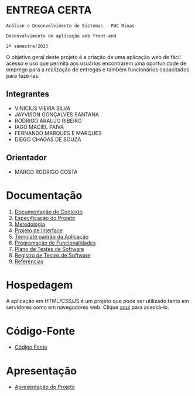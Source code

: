 # ENTREGA CERTA

`Análise e Desenvolvimento de Sistemas - PUC Minas`

`Desenvolvimento de aplicação web front-end`

`2º semestre/2023`

O objetivo geral deste projeto é a criação de uma aplicação web de fácil acesso e uso que permita aos usuários encontrarem uma oportunidade de emprego para a realização de entregas e também funcionários capacitados para faze-las.  

## Integrantes

* VINICIUS VIEIRA SILVA
* JAYVISON GONÇALVES SANTANA
* RODRIGO ARAUJO RIBEIRO
* IAGO MACIEL PAIVA
* FERNANDO MARQUES E MARQUES
* DIEGO CHAGAS DE SOUZA

## Orientador

* MARCO RODRIGO COSTA

# Documentação

<ol>
<li><a href="documentos/01-Documentação de Contexto.md"> Documentação de Contexto</a></li>
<li><a href="documentos/02-Especificação do Projeto.md"> Especificação do Projeto</a></li>
<li><a href="documentos/03-Metodologia.md"> Metodologia</a></li>
<li><a href="documentos/04-Projeto de Interface.md"> Projeto de Interface</a></li>
<li><a href="documentos/05-Template padrão da Aplicação.md"> Template padrão da Aplicação</a></li>
<li><a href="documentos/06-Programação de Funcionalidades.md"> Programação de Funcionalidades</a></li>
<li><a href="documentos/07-Plano de Testes de Software.md"> Plano de Testes de Software</a></li>
<li><a href="documentos/08-Registro de Testes de Software.md"> Registro de Testes de Software</a></li>
<li><a href="documentos/09-Referências.md"> Referências</a></li>
</ol>

# Hospedagem

A aplicação em HTML/CSS/JS é um projeto que pode ser utilizado tanto em servidores como em navegadores web. Clique <a href="https://6574be68c999e515cc826a40--helpful-llama-a82324.netlify.app/"> aqui</a> para acessá-lo.

# Código-Fonte

* <a href="codigo-fonte/README.md">Código Fonte</a>

# Apresentação

* <a href="apresentacao/README.md">Apresentação do Projeto</a>
